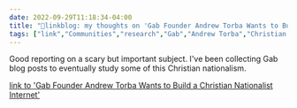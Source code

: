 ```yaml
---
date: 2022-09-29T11:18:34-04:00
title: "🔗linkblog: my thoughts on 'Gab Founder Andrew Torba Wants to Build a Christian Nationalist Internet'"
tags: ["link","Communities","research","Gab","Andrew Torba","Christian Nationalism"]
---
```

Good reporting on a scary but important subject. I've been collecting Gab blog posts to eventually study some of this Christian nationalism.
 

[link to 'Gab Founder Andrew Torba Wants to Build a Christian Nationalist Internet'](https://www.vice.com/en/article/wxnpz5/gab-andrew-torba-christian-nationalist)
